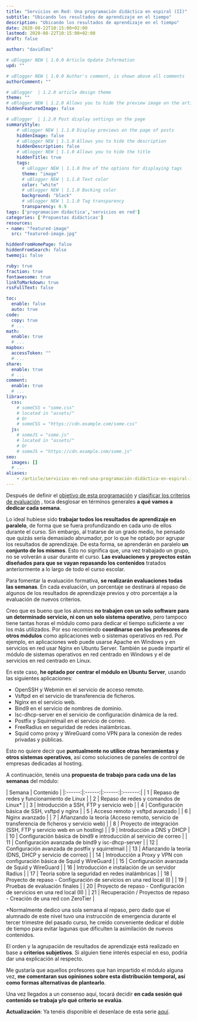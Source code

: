 ```yaml
---
title: "Servicios en Red: Una programación didáctica en espiral (II)"
subtitle: "Ubicando los resultados de aprendizaje en el tiempo"
description: "Ubicando los resultados de aprendizaje en el tiempo"
date: 2020-08-22T10:15:00+02:00
lastmod: 2020-08-22T10:15:00+02:00
draft: false

author: "davidlms"

# uBlogger NEW | 1.0.0 Article Update Information
upd: ""

# uBlogger NEW | 1.0.0 Author's comment, is shown above all comments
authorComment: ""

# uBlogger  | 1.2.0 article design theme
theme: ""
# uBlogger NEW | 1.2.0 Allows you to hide the preview image on the article page
hiddenFeaturedImage: false

# uBlogger  | 1.2.0 Post display settings on the page
summaryStyle:
    # uBlogger NEW | 1.1.0 Display previews on the page of posts
    hiddenImage: false
    # uBlogger NEW | 1.1.0 Allows you to hide the description
    hiddenDescription: false
    # uBlogger NEW | 1.1.0 Allows you to hide the title
    hiddenTitle: true
    tags:
      # uBlogger NEW | 1.1.0 One of the options for displaying tags
      theme: "image"
      # uBlogger NEW | 1.1.0 Text color
      color: "white"
      # uBlogger NEW | 1.1.0 Backing color
      background: "black"
      # uBlogger NEW | 1.1.0 Tag transparency
      transparency: 0.9
tags: ['programacion didactica','servicios en red']
categories: ['Propuestas didácticas']
resources:
- name: "featured-image"
  src: "featured-image.jpg"

hiddenFromHomePage: false
hiddenFromSearch: false
twemoji: false

ruby: true
fraction: true
fontawesome: true
linkToMarkdown: true
rssFullText: false

toc:
  enable: false
  auto: true
code:
  copy: true
  # ...
math:
  enable: true
  # ...
mapbox:
  accessToken: ""
  # ...
share:
  enable: true
  # ...
comment:
  enable: true
  # ...
library:
  css:
    # someCSS = "some.css"
    # located in "assets/"
    # Or
    # someCSS = "https://cdn.example.com/some.css"
  js:
    # someJS = "some.js"
    # located in "assets/"
    # Or
    # someJS = "https://cdn.example.com/some.js"
seo:
  images: []
  # ...
aliases:
    - /article/servicios-en-red-una-programación-didáctica-en-espiral-ii/
---
```

Después de definir el  [objetivo de esta programación](https://davidlms.com/article/girando-alrededor-del-aprendizaje-una-programaci%C3%B3n-did%C3%A1ctica-en-espiral/)  y  [clasificar los criterios de evaluación](https://davidlms.com/article/servicios-en-red-una-programaci%C3%B3n-did%C3%A1ctica-en-espiral/) , toca desglosar en términos generales **a qué vamos a dedicar cada semana**.

Lo ideal hubiese sido **trabajar todos los resultados de aprendizaje en paralelo**, de forma que se fuera profundizando en cada uno de ellos durante el curso. Sin embargo, al tratarse de un grado medio, he pensado que quizás sería demasiado abrumador, por lo que he optado por agrupar los resultados de aprendizaje. De esta forma, se aprenderán en paralelo **un conjunto de los mismos**. Esto no significa que, una vez trabajado un grupo, no se volverán a usar durante el curso. **Las evaluaciones y proyectos están diseñados para que se vayan repasando los contenidos** tratados anteriormente a lo largo de todo el curso escolar.

Para fomentar la evaluación formativa, **se realizarán evaluaciones todas las semanas**. En cada evaluación, un porcentaje se destinará al repaso de algunos de los resultados de aprendizaje previos y otro porcentaje a la evaluación de nuevos criterios.

Creo que es bueno que los alumnos **no trabajen con un solo software para un determinado servicio, ni con un solo sistema operativo**, pero tampoco tiene tantas horas el módulo como para dedicar el tiempo suficiente a ver los más utilizados. Por eso recomiendo **coordinarse con los profesores de otros módulos** como aplicaciones web o sistemas operativos en red. Por ejemplo, en aplicaciones web puede usarse Apache en Windows y en servicios en red usar Nginx en Ubuntu Server. También se puede impartir el módulo de sistemas operativos en red centrado en Windows y el de servicios en red centrado en Linux.

En este caso, **he optado por centrar el módulo en Ubuntu Server**, usando las siguientes aplicaciones:
* OpenSSH y Webmin en el servicio de acceso remoto.
* Vsftpd en el servicio de transferencia de ficheros.
* Nginx en el servicio web.
* Bind9 en el servicio de nombres de dominio.
* Isc-dhcp-server en el servicio de configuración dinámica de la red.
* Postfix y Squirrelmail en el servicio de correo.
* FreeRadius en seguridad de redes inalámbricas.
* Squid como proxy y WireGuard como VPN para la conexión de redes privadas y públicas.

Esto no quiere decir que **puntualmente no utilice otras herramientas y otros sistemas operativos**, así como soluciones de paneles de control de empresas dedicadas al hosting.

A continuación, tenéis una **propuesta de trabajo para cada una de las semanas** del módulo:

| Semana | Contenido |
|:------:|:------:|:------:|:-------:|
|   1   |   Repaso de redes y funcionamiento de Linux   |
|   2   |   Repaso de redes y comandos de Linux*   |
|   3   |   Introducción a SSH, FTP y servicio web   |
|   4   |   Configuración básica de SSH, vsftpd y nginx   |
|   5  |   Acceso remoto y vsftpd avanzado   |
|   6   |   Nginx avanzado   |
|   7   |   Afianzando la teoría (Acceso remoto, servicio de transferencia de ficheros y servicio web)   |
|   8   |   Proyecto de integración (SSH, FTP y servicio web en un hosting)   |
|   9   |   Introducción a DNS y DHCP   |
|   10   |   Configuración básica de bind9 e introducción al servicio de correo   |
|   11   |   Configuración avanzada de bind9 y isc-dhcp-server   |
|   12   |   Configuración avanzada de postfix y squirrelmail   |
|   13   |   Afianzando la teoría (DNS, DHCP y servicio de correo)   |
|   14   |   Introducción a Proxy y VPN con configuración básica de Squid y  WireGuard   |
|   15   |   Configuración avanzada de Squid y WireGuard   |
|   16   |   Introducción e instalación de un servidor Radius   |
|   17   |   Teoría sobre la seguridad en redes inalámbricas   |
|   18   |   Proyecto de repaso - Configuración de servicios en una red local (I)   |
|   19   |   Pruebas de evaluación finales   |
|   20   |   Proyecto de repaso - Configuración de servicios en una red local (II)   |
|   21   |   Recuperación / Proyectos de repaso - Creación de una red con ZeroTier   |

*Normalmente dedico una sola semana al repaso, pero dado que el alumnado de este nivel tuvo una instrucción de emergencia durante el tercer trimestre del pasado curso, he creído conveniente dedicar el doble de tiempo para evitar lagunas que dificulten la asimilación de nuevos contenidos.

El orden y la agrupación de resultados de aprendizaje está realizado en base a **criterios subjetivos**. Si alguien tiene interés especial en eso, podría dar una explicación al respecto.

Me gustaría que aquellos profesores que han impartido el módulo alguna vez, **me comentaran sus opiniones sobre esta distribución temporal, así como formas alternativas de plantearlo**.

Una vez llegados a un consenso aquí, tocará decidir **en cada sesión qué contenido se trabaja y/o qué criterio se evalúa**.

**Actualización**: Ya tenéis disponible el desenlace de esta serie [aquí](https://davidlms.com/article/servicios-en-red-una-programaci%C3%B3n-did%C3%A1ctica-en-espiral-y-iii/).

